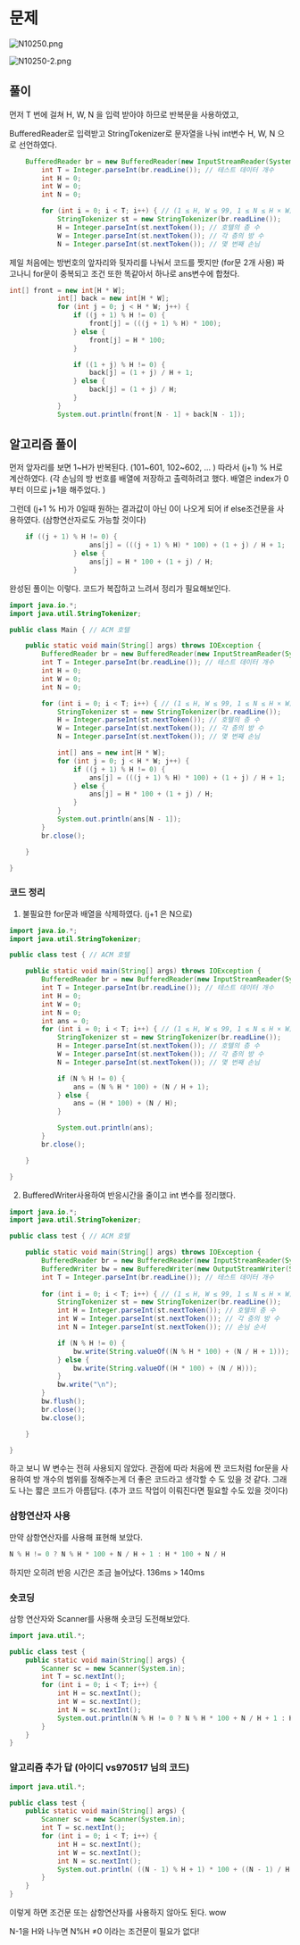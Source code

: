 # 문제

![N10250.png](image/N10250.png)

![N10250-2.png](image/N10250-2.png)

## 풀이

먼저 T 번에 걸쳐 H, W, N 을 입력 받아야 하므로 반복문을 사용하였고,

BufferedReader로 입력받고 StringTokenizer로 문자열을 나눠 int변수 H, W, N 으로 선언하였다.

```java
	BufferedReader br = new BufferedReader(new InputStreamReader(System.in));
		int T = Integer.parseInt(br.readLine()); // 테스트 데이터 개수
		int H = 0;
		int W = 0;
		int N = 0;

		for (int i = 0; i < T; i++) { // (1 ≤ H, W ≤ 99, 1 ≤ N ≤ H × W)
			StringTokenizer st = new StringTokenizer(br.readLine());
			H = Integer.parseInt(st.nextToken()); // 호텔의 층 수
			W = Integer.parseInt(st.nextToken()); // 각 층의 방 수
			N = Integer.parseInt(st.nextToken()); // 몇 번째 손님
```

제일 처음에는 방번호의 앞자리와 뒷자리를 나눠서 코드를 짯지만 (for문 2개 사용) 짜고나니 for문이 중복되고 조건 또한 똑같아서 하나로 ans변수에 합쳤다. 

```java
int[] front = new int[H * W];
			int[] back = new int[H * W];
			for (int j = 0; j < H * W; j++) {
				if ((j + 1) % H != 0) {
					front[j] = (((j + 1) % H) * 100);
				} else {
					front[j] = H * 100;
				}

				if ((1 + j) % H != 0) {
					back[j] = (1 + j) / H + 1;
				} else {
					back[j] = (1 + j) / H;
				}
			}
			System.out.println(front[N - 1] + back[N - 1]);
```

## 알고리즘 풀이

먼저 앞자리를 보면 1~H가 반복된다. (101~601, 102~602, ... ) 따라서 (j+1) % H로 계산하였다. (각 손님의 방 번호를 배열에 저장하고 출력하려고 했다. 배열은 index가 0부터 이므로 j+1을 해주었다. ) 

그런데 (j+1 % H)가 0일때 원하는 결과값이 아닌 0이 나오게 되어 if else조건문을 사용하였다. (삼항연산자로도 가능할 것이다)

```java
	if ((j + 1) % H != 0) {
					ans[j] = (((j + 1) % H) * 100) + (1 + j) / H + 1;
				} else {
					ans[j] = H * 100 + (1 + j) / H;
				}
```

완성된 풀이는 이렇다. 코드가 복잡하고 느려서 정리가 필요해보인다.

```java
import java.io.*;
import java.util.StringTokenizer;

public class Main { // ACM 호텔

	public static void main(String[] args) throws IOException {
		BufferedReader br = new BufferedReader(new InputStreamReader(System.in));
		int T = Integer.parseInt(br.readLine()); // 테스트 데이터 개수
		int H = 0;
		int W = 0;
		int N = 0;

		for (int i = 0; i < T; i++) { // (1 ≤ H, W ≤ 99, 1 ≤ N ≤ H × W)
			StringTokenizer st = new StringTokenizer(br.readLine());
			H = Integer.parseInt(st.nextToken()); // 호텔의 층 수
			W = Integer.parseInt(st.nextToken()); // 각 층의 방 수
			N = Integer.parseInt(st.nextToken()); // 몇 번째 손님

			int[] ans = new int[H * W];
			for (int j = 0; j < H * W; j++) {
				if ((j + 1) % H != 0) {
					ans[j] = (((j + 1) % H) * 100) + (1 + j) / H + 1;
				} else {
					ans[j] = H * 100 + (1 + j) / H;
				}
			}
			System.out.println(ans[N - 1]);
		}
		br.close();

	}

}
```

### 코드 정리

1. 불필요한 for문과 배열을 삭제하였다. (j+1 은 N으로)

```java
import java.io.*;
import java.util.StringTokenizer;

public class test { // ACM 호텔

	public static void main(String[] args) throws IOException {
		BufferedReader br = new BufferedReader(new InputStreamReader(System.in));
		int T = Integer.parseInt(br.readLine()); // 테스트 데이터 개수
		int H = 0;
		int W = 0;
		int N = 0;
		int ans = 0;
		for (int i = 0; i < T; i++) { // (1 ≤ H, W ≤ 99, 1 ≤ N ≤ H × W)
			StringTokenizer st = new StringTokenizer(br.readLine());
			H = Integer.parseInt(st.nextToken()); // 호텔의 층 수
			W = Integer.parseInt(st.nextToken()); // 각 층의 방 수
			N = Integer.parseInt(st.nextToken()); // 몇 번째 손님

			if (N % H != 0) {
				ans = (N % H * 100) + (N / H + 1);
			} else {
				ans = (H * 100) + (N / H);
			}

			System.out.println(ans);
		}
		br.close();

	}

}
```

2. BufferedWriter사용하여 반응시간을 줄이고 int 변수를 정리했다.

```java
import java.io.*;
import java.util.StringTokenizer;

public class test { // ACM 호텔

	public static void main(String[] args) throws IOException {
		BufferedReader br = new BufferedReader(new InputStreamReader(System.in));
		BufferedWriter bw = new BufferedWriter(new OutputStreamWriter(System.out));
		int T = Integer.parseInt(br.readLine()); // 테스트 데이터 개수	
		
		for (int i = 0; i < T; i++) { // (1 ≤ H, W ≤ 99, 1 ≤ N ≤ H × W)
			StringTokenizer st = new StringTokenizer(br.readLine());
			int H = Integer.parseInt(st.nextToken()); // 호텔의 층 수
			int W = Integer.parseInt(st.nextToken()); // 각 층의 방 수
			int N = Integer.parseInt(st.nextToken()); // 손님 순서

			if (N % H != 0) {
				bw.write(String.valueOf((N % H * 100) + (N / H + 1)));
			} else {
				bw.write(String.valueOf((H * 100) + (N / H)));
			}
			bw.write("\n");
		}
		bw.flush();
		br.close();
		bw.close();

	}

}
```

하고 보니 W 변수는 전혀 사용되지 않았다. 관점에 따라 처음에 짠 코드처럼 for문을 사용하여 방 개수의 범위를 정해주는게 더 좋은 코드라고 생각할 수 도 있을 것 같다. 그래도 나는 짧은 코드가 아름답다. (추가 코드 작업이 이뤄진다면 필요할 수도 있을 것이다)

### 삼항연산자 사용

만약 삼항연산자를 사용해 표현해 보았다.

```java
N % H != 0 ? N % H * 100 + N / H + 1 : H * 100 + N / H
```

하지만 오히려 반응 시간은 조금 늘어났다. 136ms > 140ms

### 숏코딩

삼항 연산자와 Scanner를 사용해 숏코딩 도전해보았다.

```java
import java.util.*;

public class test {
	public static void main(String[] args) {
		Scanner sc = new Scanner(System.in);
		int T = sc.nextInt();
		for (int i = 0; i < T; i++) {
			int H = sc.nextInt();
			int W = sc.nextInt();
			int N = sc.nextInt();
			System.out.println(N % H != 0 ? N % H * 100 + N / H + 1 : H * 100 + N / H);
		}
	}
}
```

### 알고리즘 추가 답 (아이디 vs970517 님의 코드)

```java
import java.util.*;

public class test {
	public static void main(String[] args) {
		Scanner sc = new Scanner(System.in);
		int T = sc.nextInt();
		for (int i = 0; i < T; i++) {
			int H = sc.nextInt();
			int W = sc.nextInt();
			int N = sc.nextInt();
			System.out.println( ((N - 1) % H + 1) * 100 + ((N - 1) / H + 1);
		}
	}
}
```

이렇게 하면 조건문 또는 삼항연산자를 사용하지 않아도 된다. wow

N-1을 H와 나누면 N%H ≠0 이라는 조건문이 필요가 없다!